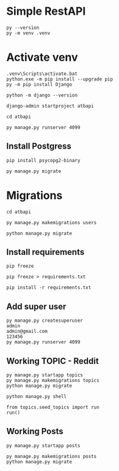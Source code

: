 # Simple RestAPI

```
py --version
py -m venv .venv
```

# Activate venv
```
.venv\Scripts\activate.bat
python.exe -m pip install --upgrade pip
py -m pip install Django

python -m django --version

django-admin startproject atbapi

cd atbapi

py manage.py runserver 4099
```

## Install Postgress
```
pip install psycopg2-binary

py manage.py migrate
```

# Migrations
```
cd atbapi

py manage.py makemigrations users

python manage.py migrate
```

## Install requirements
```
pip freeze

pip freeze > requirements.txt

pip install -r requirements.txt
```

## Add super user
```
py manage.py createsuperuser
admin
admin@gmail.com
123456
py manage.py runserver 4099
```

## Working TOPIC - Reddit
```
py manage.py startapp topics
py manage.py makemigrations topics
python manage.py migrate

python manage.py shell

from topics.seed_topics import run
run()
```

## Working Posts
```
py manage.py startapp posts

py manage.py makemigrations posts
python manage.py migrate
```